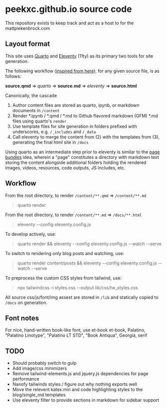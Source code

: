 # peekxc.github.io source code
This repository exists to keep track and act as a host to for the mattpiekenbrock.com

## Layout format 

This site uses [Quarto](https://quarto.org/) and [Eleventy](https://www.11ty.dev/) (11ty) as its primary two tools for site generation.

The following workflow ([inspired from here](https://quarto.org/docs/output-formats/docusaurus#workflow)), for any given source file, is as follows: 

**source.qmd** => *quarto* =>  **source.md**  => *eleventy* =>  **source.html**

Canonically, the cascade 
1. Author content files are stored as quarto, ipynb, or markdown documents in `/content`
2. Render *.ipynb / *.qmd / *.md to Github flavored markdown (GFM) *.md files using quarto's `render` 
3. Use template files for site generation in folders prefixed with underscores, e.g. `/_includes` and `/_data`
4. Call eleventy to merge the content from (2) with the templates from (3), generating the final html site in `/docs`

Using quarto as an intermediate step prior to eleventy is similar to the [page bundles](https://gohugo.io/content-management/page-bundles/) idea, wherein a "page" constitutes a directory with markdown text storing the content alongside additional folders holding the rendered images, videos, resources, code outputs, JS includes, etc.

## Workflow 

From the root directory, to render `/content/**.qmd` => `/content/**.md`

> quarto render 

From the root directory, to render `/content/**.md` => `/docs/**.html`

> eleventy --config eleventy.config.js 

To develop actively, use:

> quarto render && eleventy --config eleventy.config.js --watch --serve

To switch to rendering only blog posts and watching, use: 

> quarto render content/posts && eleventy --config eleventy.config.js --watch --serve

To preprocess the custom CSS styles from tailwind, use: 

> npx tailwindcss -i styles.css --output lib/css/tw_styles.css

All source css/js/font/img assest are stored in `/lib` and statically copied to `/docs` on generation. 

## Font notes 

For nice, hand-written book-like font, use et-book
et-book, Palatino, "Palatino Linotype", "Palatino LT STD", "Book Antiqua", Georgia, serif

## TODO

- Should probably switch to gulp
- Add image/css minimizers 
- Remove tailwind-elements.js and jquery.js dependencies for page performance
- Nanofy tailwinds styles / figure out why nothing exports well 
- Move the relevent katex.min and code highlighting styles to the blog/single_md templates
- Use eleventy filter to provide sections in markdown for sidebar support

